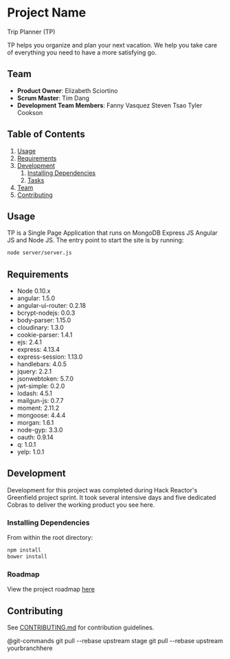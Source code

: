 # Project Name

Trip Planner (TP)

TP helps you organize and plan your next vacation. We help you take care of everything you need to have a more satisfying go.

## Team

  - __Product Owner__: Elizabeth Sciortino
  - __Scrum Master__: Tim Dang
  - __Development Team Members__: Fanny Vasquez Steven Tsao Tyler Cookson

## Table of Contents

1. [Usage](#Usage)
1. [Requirements](#requirements)
1. [Development](#development)
    1. [Installing Dependencies](#installing-dependencies)
    1. [Tasks](#tasks)
1. [Team](#team)
1. [Contributing](#contributing)

## Usage

TP is a Single Page Application that runs on MongoDB Express JS Angular JS and Node JS. The entry point to start the site is by running:

```sh
node server/server.js
```

## Requirements

- Node 0.10.x
- angular: 1.5.0
- angular-ui-router: 0.2.18
- bcrypt-nodejs: 0.0.3
- body-parser: 1.15.0
- cloudinary: 1.3.0
- cookie-parser: 1.4.1
- ejs: 2.4.1
- express: 4.13.4
- express-session: 1.13.0
- handlebars: 4.0.5
- jquery: 2.2.1
- jsonwebtoken: 5.7.0
- jwt-simple: 0.2.0
- lodash: 4.5.1
- mailgun-js: 0.7.7
- moment: 2.11.2
- mongoose: 4.4.4
- morgan: 1.6.1
- node-gyp: 3.3.0
- oauth: 0.9.14
- q: 1.0.1
- yelp: 1.0.1

## Development

Development for this project was completed during Hack Reactor's Greenfield project sprint. It took several intensive days and five dedicated Cobras to deliver the working product you see here.

### Installing Dependencies

From within the root directory:

```sh
npm install
bower install
```

### Roadmap

View the project roadmap [here](https://github.com/HRR13-Cobra/HRR13-Cobra/issues)

## Contributing

See [CONTRIBUTING.md](CONTRIBUTING.md) for contribution guidelines.

@git-commands
git pull --rebase upstream stage
git pull --rebase upstream yourbranchhere
